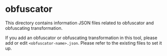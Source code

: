 # obfuscator

This directory contains information JSON files related to obfuscator and obfuscating transformation.

If you add an obfuscator or obfuscating transformation in this tool, please add or edit `<obfuscator-name>.json`.
Please refer to the existing files to set it up.
